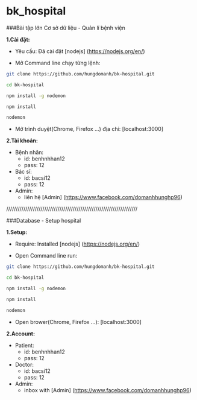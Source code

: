 # bk_hospital
###Bài tập lớn Cơ sở dữ liệu - Quản lí bệnh viện

**1.Cài đặt:**

- Yêu cầu: Đã cài đặt [nodejs] (https://nodejs.org/en/)

- Mở Command line chạy từng lệnh:
```bash
git clone https://github.com/hungdomanh/bk-hospital.git

cd bk-hospital

npm install -g nodemon

npm install

nodemon
```
- Mở trình duyệt(Chrome, Firefox ...) địa chỉ:  [localhost:3000]

**2.Tài khoản:**

- Bệnh nhân: 
    + id: benhnhhan12
    + pass: 12
- Bác sĩ: 
    + id: bacsi12
    + pass: 12
- Admin: 
    + liên hệ [Admin] (https://www.facebook.com/domanhhunghp96)
    
    
/////////////////////////////////////////////////////////////////////
    
    
###Database - Setup hospital

**1.Setup:**

- Require: Installed [nodejs] (https://nodejs.org/en/)

- Open Command line run:
```bash
git clone https://github.com/hungdomanh/bk-hospital.git

cd bk-hospital

npm install -g nodemon

npm install

nodemon
```
- Open brower(Chrome, Firefox ...): [localhost:3000]

**2.Account:**

- Patient: 
    + id: benhnhhan12
    + pass: 12
- Doctor: 
    + id: bacsi12
    + pass: 12
- Admin: 
    + inbox with [Admin] (https://www.facebook.com/domanhhunghp96)
